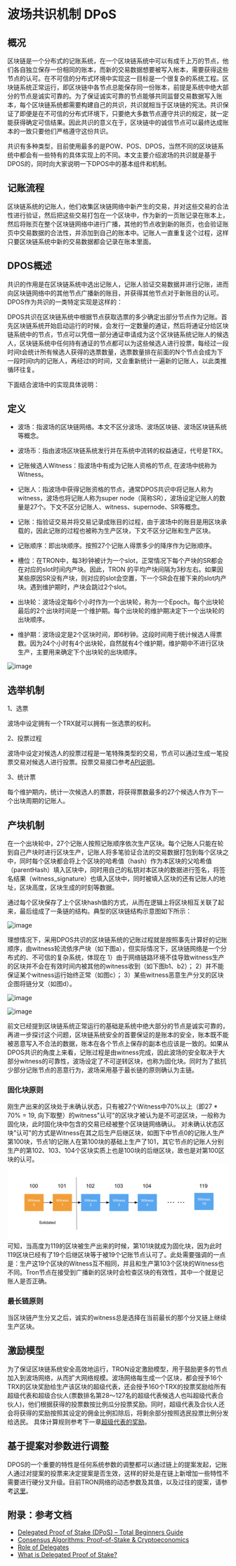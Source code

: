 # 波场共识机制 DPoS

## 概况

区块链是一个分布式的记账系统，在一个区块链系统中可以有成千上万的节点，他们各自独立保存一份相同的账本，而新的交易数据想要被写入帐本，需要获得这些节点的认可。在不可信的分布式环境中实现这一目标是一个很复杂的系统工程。区块链系统正常运行，即区块链中各节点总能保存同一份账本，前提是系统中绝大部分的节点是诚实可靠的。为了保证诚实可靠的节点能够共同监督交易数据写入账本，每个区块链系统都需要构建自己的共识，共识就相当于区块链的宪法。共识保证了即便是在不可信的分布式环境下，只要绝大多数节点遵守共识的规定，就一定能获得确定可信结果。因此共识的意义在于，区块链中的诚信节点可以最终达成账本的一致只要他们严格遵守这份共识。

共识有多种类型，目前使用最多的是POW、POS、DPOS，当然不同的区块链系统中都会有一些特有的具体实现上的不同。本文主要介绍波场的共识就是基于DPOS的，同时向大家说明一下DPOS中的基本组件和机制。

## 记账流程

区块链系统的记账人，他们收集区块链网络中新产生的交易，并对这些交易的合法性进行验证，然后把这些交易打包在一个区块中，作为新的一页账记录在账本上，然后将账页在整个区块链网络中进行广播，其他的节点收到新的账页，也会验证账页中交易数据的合法性，并添加到自己的账本中。记账人一直重复这个过程，这样只要区块链系统中新的交易数据都会记录在账本里面。

## DPOS概述

共识的作用是在区块链系统中选出记账人，记账人验证交易数据并进行记账，进而向区块链网络中的其他节点广播新的账目，并获得其他节点对于新账目的认可。DPOS作为共识的一类特定实现是这样的：

DPOS共识在区块链系统中根据节点获取选票的多少确定出部分节点作为记账。首先区块链系统开始启动运行的时候，会发行一定数量的通证，然后将通证分给区块链系统中的节点，节点可以凭借一部分通证申请成为这个区块链系统记账人的候选人，区块链系统中任何持有通证的节点都可以为这些候选人进行投票，每经过一段时间t会统计所有候选人获得的选票数量，选票数量排在前面的N个节点会成为下一段时间t内的记账人，再经过t的时间，又会重新统计一遍新的记账人，以此类推循环往复。

下面结合波场中的实现具体说明：

## 定义

* 波场：指波场的区块链网络。本文不区分波场、波场区块链、波场区块链系统等概念。

* 波场币：指由波场区块链系统发行并在系统中流转的权益通证，代号是TRX。

* 记账候选人Witness：指波场中有成为记账人资格的节点, 在波场中统称为Witness。

* 记账人：指波场中获得记账资格的节点，通常DPOS共识中将记账人称为witness，波场也将记账人称为super node（简称SR），波场设定记账人的数量是27个。下文不区分记账人、witness、supernode、SR等概念。

* 记账：指验证交易并将交易记录成账目的过程，由于波场中的账目是用区块承载的，因此记账的过程也被称为生产区块，下文不区分记账和生产区块。

* 记账顺序：即出块顺序。按照27个记账人得票多少的降序作为记账顺序。

* 槽位：在TRON中，每3秒钟被计为一个slot，正常情况下每个产块的SR都会在对应的slot时间内产块。因此，TRON 的平均产块间隔为3秒左右。如果因某些原因SR没有产块，则对应的slot会空置，下一个SR会在接下来的slot内产块。遇到维护期时，产块会跳过2个slot。

* 出块轮：波场设定每6个小时作为一个出块轮，称为一个Epoch。每个出块轮最后的2个出块时间是一个维护期。每个出块轮的维护期决定下一个出块轮的出块顺序。

* 维护期：波场设定是2个区块时间，即6秒钟。这段时间用于统计候选人得票数。因为24个小时有4个出块轮，自然就有4个维护期，维护期中不进行区块生产，主要用来确定下个出块轮的出块顺序。

![image](https://raw.githubusercontent.com/tronprotocol/documentation-zh/master/images/sequence.png)

## 选举机制

1、选票

波场中设定拥有一个TRX就可以拥有一张选票的权利。

2、投票过程

波场中设定对候选人的投票过程是一笔特殊类型的交易，节点可以通过生成一笔投票交易对候选人进行投票。投票交易接口参考[API说明](../api/http.md/#walletvotewitnessaccount)。

3、统计票

每个维护期内，统计一次候选人的票数，将获得票数最多的27个候选人作为下一个出块周期的记账人。

## 产块机制

在一个出块轮中，27个记账人按照记账顺序依次生产区块。每个记账人只能在轮到自己产块时进行区块生产，记账人将多笔验证合法的交易数据打包到每个区块之中，同时每个区块都会将上个区块的哈希值（hash）作为本区块的父哈希值（parentHash）填入区块中，同时用自己的私钥对本区块的数据进行签名，将签名结果（witness_signature）也填入区块中，同时被填入区块的还有记账人的地址，区块高度，区块生成的时刻等数据。

通过每个区块保存了上个区块hash值的方式，从而在逻辑上将区块相互关联了起来，最后组成了一条链的结构。典型的区块链结构示意图如下所示：

![image](https://raw.githubusercontent.com/tronprotocol/documentation-zh/master/images/blockchain_structure.png)


理想情况下，采用DPOS共识的区块链系统的记账过程就是按照事先计算好的记账顺序，由witness轮流依序产块（如下图a），但实际情况下，区块链网络是一个分布式的、不可信的复杂系统，体现在 1）由于网络链路环境不佳导致witness生产的区块并不会在有效时间内被其他的witness收到（如下图b1、b2）；
2）并不能保证某个witness运行始终正常（如图c）；
3）某些witness恶意生产分叉的区块企图将链分叉（如图d）。

![image](https://raw.githubusercontent.com/tronprotocol/documentation-zh/master/images/longest_chain1.png)

![image](https://raw.githubusercontent.com/tronprotocol/documentation-zh/master/images/longest_chain2.png)

前文已经提到区块链系统正常运行的基础是系统中绝大部分的节点是诚实可靠的，再进一步探讨这个问题，区块链系统安全的首要保证的是账本的安全，账本既不能被恶意写入不合法的数据，账本在各个节点上保存的副本也应该是一致的。如果从DPOS共识的角度上来看，记账过程是由witness完成，因此波场的安全取决于大部分witness的可靠性，波场设定了不可逆转区块，也称为固化块。同时为了抵抗少部分记账节点的恶意行为，波场采用基于最长链的原则确认为主链。

### 固化块原则

刚生产出来的区块处于未确认状态，只有被27个Witness中70%以上（即27 * 70% = 19, 向下取整）的witness"认可"的区块才被认为是不可逆区块，一般称为固化块，此时固化块中包含的交易已经被整个区块链网络确认。
对未确认状态区块"认可"的方式是Witness在其之后生产后继区块，如图下中节点0的记账人生产第100块，节点1的记账人在第100块的基础上生产了101，其它节点的记账人分别生产的第102、103、104个区块实质上也是100块的后继区块，故也是对第100区块的认可。
![image](https://raw.githubusercontent.com/dongdongsunny/documentation-zh/master/images/solidate_blocks.png)
可知，当高度为119的区块被生产出来的时候，第101块就成为固化块，因为此时119区块已经有了19个后继区块等于被19个记账节点认可了。此处需要强调的一点是：生产这19个区块的Witness互不相同，并且和生产第103个区块的Witness也不同。Tron节点在接受到广播新的区块时会检查区块的有效性，其中一个就是记账人是否正确。

### 最长链原则

当区块链产生分叉之后，诚实的witness总是选择在当前最长的那个分叉链上继续生产区块。

## 激励模型

为了保证区块链系统安全高效地运行，TRON设定激励模型，用于鼓励更多的节点加入到波场网络，从而扩大网络规模。波场网络每生成一个区块，都会授予16个TRX的区块奖励给生产该区块的超级代表，还会授予160个TRX的投票奖励给所有超级代表和超级合伙人(票数排名第28～127名的超级代表候选人也叫超级代表合伙人)，他们根据获得的投票数按比例瓜分投票奖励。同时，超级代表及合伙人还会将获得的奖励按照其设定的佣金比例扣除后，将剩余部分按照选民投票比例分发给选民。
具体计算规则参考下一章[超级代表的奖励](../mechanism-algorithm/sr.md/#3)。

## 基于提案对参数进行调整

DPOS的一个重要的特性是任何系统参数的调整都可以通过链上的提案发起，记账人通过对提案的投票来决定提案是否生效，这样的好处是在链上新增加一些特性不需要进行硬分叉升级。目前TRON网络的动态参数及其值，以及过往的提案，请参考[这里](https://tronscan.org/#/sr/committee)。


## 附录：参考文档

- [Delegated Proof of Stake (DPoS) – Total Beginners Guide](https://www.coinbureau.com/education/delegated-proof-stake-dpos/)
- [Consensus Algorithms: Proof-of-Stake & Cryptoeconomics](https://www.nichanank.com/blog/2018/6/4/consensus-algorithms-pos-dpos)
- [Role of Delegates](http://docs.bitshares.org/en/master/technology/dpos.html#role-of-delegates)
- [What is Delegated Proof of Stake?](https://hackernoon.com/what-is-delegated-proof-of-stake-897a2f0558f9)
